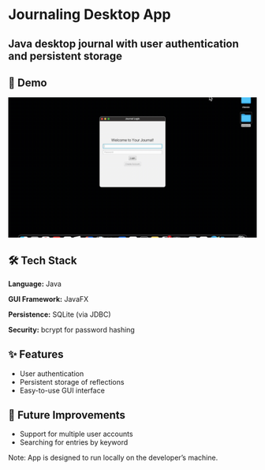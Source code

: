 # Journaling Desktop App

Java desktop journal with user authentication and persistent storage
---
## 🎥 Demo
![App Demo](journaldemo.gif)

## 🛠️ Tech Stack
**Language:** Java 

**GUI Framework:** JavaFX

**Persistence:** SQLite (via JDBC)

**Security:** bcrypt for password hashing

## ✨ Features
- User authentication
- Persistent storage of reflections
- Easy-to-use GUI interface

## 🔮 Future Improvements
- Support for multiple user accounts
- Searching for entries by keyword


Note: App is designed to run locally on the developer’s machine.
